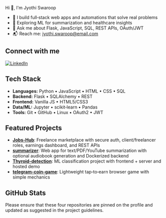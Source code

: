 Hi 👋, I'm Jyothi Swaroop
- 🚀 I build full‑stack web apps and automations that solve real problems  
- 🌱 Exploring ML for summarization and healthcare insights  
- 🧰 Ask me about Flask, JavaScript, SQL, REST APIs, OAuth/JWT  
- 📬 Reach me: jyothi.swaroop@email.com

## Connect with me
[![LinkedIn](https://img.shields.io/badge/LinkedIn-0077B5?style=for-the-badge&logo=linkedin&logoColor=white)](https://www.linkedin.com/in/jyothi-swaroop-gurivelli-324986291)

## Tech Stack
- **Languages:** Python • JavaScript • HTML • CSS • SQL
- **Backend:** Flask • SQLAlchemy • REST
- **Frontend:** Vanilla JS • HTML5/CSS3
- **Data/ML:** Jupyter • scikit‑learn • Pandas
- **Tools:** Git • GitHub • Linux • OAuth2 • JWT

## Featured Projects
- [**Jobs-Hub**](https://github.com/Jyo5200/Jobs-Hub): Freelance marketplace with secure auth, client/freelancer roles, earnings dashboard, and REST APIs
- [**summarizer**](https://github.com/Jyo5200/summarizer): Web app for text/PDF/YouTube summarization with optional audiobook generation and Dockerized backend
- [**Thyroid-detection**](https://github.com/Jyo5200/Thyroid-detection): ML classification project with frontend + server and hosted demo
- [**telegram-coin-game**](https://github.com/Jyo5200/telegram-coin-game): Lightweight tap‑to‑earn browser game with simple mechanics

## GitHub Stats

Please ensure that these four repositories are pinned on the profile and updated as suggested in the project guidelines.
